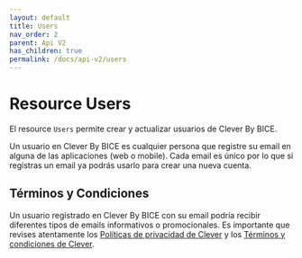 ```yaml
---
layout: default
title: Users
nav_order: 2
parent: Api V2
has_children: true
permalink: /docs/api-v2/users
---
```



# Resource Users
El resource `Users` permite crear y actualizar usuarios de Clever By BICE.

Un usuario en Clever By BICE es cualquier persona que registre su email en alguna de las aplicaciones (web o mobile). Cada email es único por lo que si registras un email ya podrás usarlo para crear una nueva cuenta.

## Términos y Condiciones
Un usuario registrado en Clever By BICE con su email podría recibir diferentes tipos de emails informativos o promocionales. Es importante que revises atentamente los [Políticas de privacidad de Clever](https://clever.cl/politicas-de-privacidad) y los [Términos y condiciones de Clever](https://clever.cl/terminos-y-condiciones).
